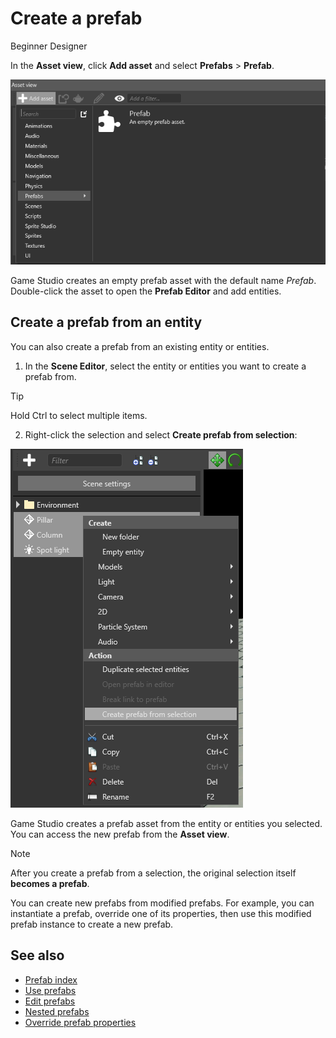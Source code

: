 # Create a prefab
<span class="label label-doc-level">Beginner</span>
<span class="label label-doc-audience">Designer</span>

In the **Asset view**, click **Add asset** and select **Prefabs** > **Prefab**.

![Create a prefab from the Asset View](media/create-prefab-from-asset-view.png)

Game Studio creates an empty prefab asset with the default name *Prefab*. Double-click the asset to open the **Prefab Editor** and add entities.

## Create a prefab from an entity

You can also create a prefab from an existing entity or entities.

1. In the **Scene Editor**, select the entity or entities you want to create a prefab from.
>[!Tip] 
> Hold Ctrl to select multiple items.

2. Right-click the selection and select **Create prefab from selection**:

![Create a prefab from selection](media/create-prefab-from-selection.png)

Game Studio creates a prefab asset from the entity or entities you selected. You can access the new prefab from the **Asset view**. 

>[!Note]
>After you create a prefab from a selection, the original selection itself **becomes a prefab**.

You can create new prefabs from modified prefabs. For example, you can instantiate a prefab, override one of its properties, then use this modified prefab instance to create a new prefab.

## See also

* [Prefab index](prefabs.md)
* [Use prefabs](use-prefabs.md)
* [Edit prefabs](edit-prefabs.md)
* [Nested prefabs](nested-prefabs.md)
* [Override prefab properties](override-prefab-properties.md)